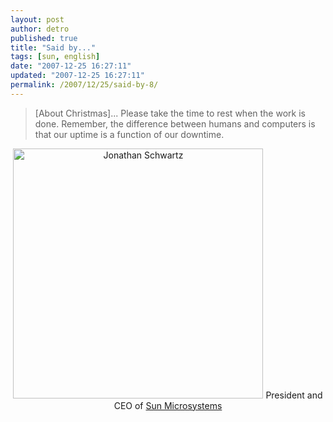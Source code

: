 ```yaml
---
layout: post
author: detro
published: true
title: "Said by..."
tags: [sun, english]
date: "2007-12-25 16:27:11"
updated: "2007-12-25 16:27:11"
permalink: /2007/12/25/said-by-8/
---
```


<blockquote>[About Christmas]...
Please take the time to rest when the work is done.
Remember, the difference between humans and computers is that our uptime is a function of our downtime.
</blockquote>

<div align="center">
<img src="http://upload.wikimedia.org/wikipedia/commons/2/2b/Jonathan_Schwartz.jpg" alt="Jonathan Schwartz" width="400" />
President and CEO of <a href="http://en.wikipedia.org/wiki/Sun_Microsystems">Sun Microsystems</a>
</div>
